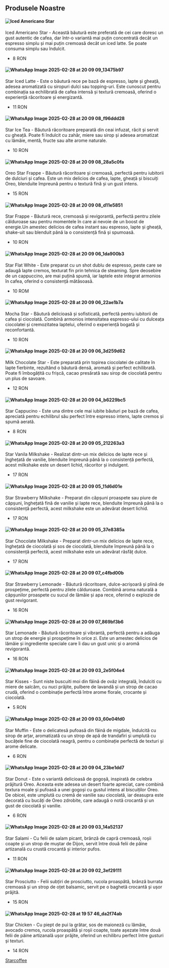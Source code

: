 

## Produsele Noastre                

#### ![Iced Americano Star](https://github.com/user-attachments/assets/8ccb18f1-68e0-483c-a30b-059f7d91c90f) 

Iced Americano Star   - Această băutură este preferată de cei care doresc un gust autentic de cafea, dar într-o variantă mai puțin concentrată decât un espresso simplu și mai puțin cremoasă decât un iced latte. Se poate consuma simplu sau îndulcit.
  - 8 RON

#### ![WhatsApp Image 2025-02-28 at 20 09 09_13475b97](https://github.com/user-attachments/assets/bb0f5bd4-5d6c-45e8-b447-f2ba16e403a4)
Star Iced Latte    - Este o băutură rece pe bază de espresso, lapte și gheață, adesea aromatizată cu siropuri dulci sau topping-uri. Este cunoscut pentru combinația sa echilibrată de cafea intensă și textură cremoasă, oferind o experiență răcoritoare și energizantă.
  - 11 RON

#### ![WhatsApp Image 2025-02-28 at 20 09 08_f96ddd28](https://github.com/user-attachments/assets/d390428e-3efd-46b2-b927-c755cb664168)
Star Ice Tea  - Băutură răcoritoare preparată din ceai infuzat, răcit și servit cu gheață. Poate fi îndulcit cu zahăr, miere sau sirop și adesea aromatizat cu lămâie, mentă, fructe sau alte arome naturale.
  - 10 RON

#### ![WhatsApp Image 2025-02-28 at 20 09 08_28a5c0fa](https://github.com/user-attachments/assets/1c5bea30-3d2f-4889-a5a1-8d754b0f4c5d)
Oreo Star Frappe - Băutură răcoritoare și cremoasă, perfectă pentru iubitorii de dulciuri și cafea. Este un mix delicios de cafea, lapte, gheață și biscuiți Oreo, blenduite împreună pentru o textură fină și un gust intens.
  - 15 RON

#### ![WhatsApp Image 2025-02-28 at 20 09 08_d11e5851](https://github.com/user-attachments/assets/fc1594d4-4260-4be3-9078-4554d22fe95c)
Star Frappe - Băutură rece, cremoasă și revigorantă, perfectă pentru zilele călduroase sau pentru momentele în care ai nevoie de un boost de energie.Un amestec delicios de cafea instant sau espresso, lapte și gheață, shake-uit sau blenduit până la o consistență fină și spumoasă.
  - 10 RON

#### ![WhatsApp Image 2025-02-28 at 20 09 06_1da900b3](https://github.com/user-attachments/assets/66e9f041-ffb5-4f9e-9831-eed66b349702)
Star Flat White - Este preparat cu un shot dublu de espresso, peste care se adaugă lapte cremos, texturat fin prin tehnica de steaming. Spre deosebire de un cappuccino, are mai puțină spumă, iar laptele este integrat armonios în cafea, oferind o consistență mătăsoasă.
  - 10 ROM
    
#### ![WhatsApp Image 2025-02-28 at 20 09 06_22ae1b7a](https://github.com/user-attachments/assets/7e5199bc-e8d5-4ed2-b8be-cb1dd54be67f)
Mocha Star - Băutură delicioasă și sofisticată, perfectă pentru iubitorii de cafea și ciocolată. Combină armonios intensitatea espresso-ului cu dulceața ciocolatei și cremozitatea laptelui, oferind o experiență bogată și reconfortantă.
  - 10 RON

#### ![WhatsApp Image 2025-02-28 at 20 09 06_3d259d62](https://github.com/user-attachments/assets/e01c0cd0-c28e-438c-9b8a-cd29bf11b4f6)
Milk Chocolate Star - Este preparată prin topirea ciocolatei de calitate în lapte fierbinte, rezultând o băutură densă, aromată și perfect echilibrată. Poate fi îmbogățită cu frișcă, cacao presărată sau sirop de ciocolată pentru un plus de savoare.
  - 12 RON

#### ![WhatsApp Image 2025-02-28 at 20 09 04_b6229bc5](https://github.com/user-attachments/assets/0a48cd0f-38c1-4714-82c9-c84599a5c9ed)
Star Cappucino - Este una dintre cele mai iubite băuturi pe bază de cafea, apreciată pentru echilibrul său perfect între espresso intens, lapte cremos și spumă aerată.
  - 8 RON

#### ![WhatsApp Image 2025-02-28 at 20 09 05_212263a3](https://github.com/user-attachments/assets/e02f9c5e-9c36-4945-a067-16e0b82862f8)
Star Vanila Milkshake - Realizat dintr-un mix delicios de lapte rece și înghețată de vanilie, blenduite împreună până la o consistență perfectă, acest milkshake este un desert lichid, răcoritor și indulgent.
  - 17 RON

#### ![WhatsApp Image 2025-02-28 at 20 09 05_11d6d01e](https://github.com/user-attachments/assets/af97ecda-16cb-41f8-8644-97f7872c3280)
Star Strawberry Milkshake - Preparat din căpșuni proaspete sau piure de căpșuni, înghețată fină de vanilie și lapte rece, blenduite împreună până la o consistență perfectă, acest milkshake este un adevărat desert lichid. 
  - 17 RON

#### ![WhatsApp Image 2025-02-28 at 20 09 05_37e8385a](https://github.com/user-attachments/assets/1f3bf6b0-2cb3-488e-adbb-cf0ca0a0d58e)
Star Chocolate Milkshake - Preparat dintr-un mix delicios de lapte rece, înghețată de ciocolată și sos de ciocolată, blenduite împreună până la o consistență perfectă, acest milkshake este un adevărat răsfăț dulce. 
  - 17 RON

#### ![WhatsApp Image 2025-02-28 at 20 09 07_c4fbd00b](https://github.com/user-attachments/assets/2a25529c-7292-4353-a554-948cfa9e6524)
Star Strawberry Lemonade - Băutură răcoritoare, dulce-acrișoară și plină de prospețime, perfectă pentru zilele călduroase. Combină aroma naturală a căpșunilor proaspete cu sucul de lămâie și apa rece, oferind o explozie de gust revigorant.
  - 16 RON

#### ![WhatsApp Image 2025-02-28 at 20 09 07_869bf3b6](https://github.com/user-attachments/assets/c1aa2ba6-ff9a-4fc4-b8b1-ac4668e10597)
Star Lemonade - Băutură răcoritoare și vibrantă, perfectă pentru a adăuga un strop de energie și prospețime în orice zi. Este un amestec delicios de lămâie și ingrediente speciale care îi dau un gust unic și o aromă revigorantă.
  - 16 RON

#### ![WhatsApp Image 2025-02-28 at 20 09 03_2e5f04e4](https://github.com/user-attachments/assets/a8134f35-50a3-44b7-abfb-741de74b9654)
Star Kisses - Sunt niste buscuiti moi din făină de ovăz integrală, îndulciti cu miere de salcâm, cu nuci prăjite, pulbere de lavandă și un strop de cacao crudă, oferind o combinație perfectă între arome florale, crocante și ciocolată.
  - 5 RON

#### ![WhatsApp Image 2025-02-28 at 20 09 03_60e04fd0](https://github.com/user-attachments/assets/9fbcf41f-4612-4ce1-90de-5ad1a4bb55a9)
Star Muffin - Este o delicatesă pufoasă din făină de migdale, îndulcită cu sirop de arțar, aromatizată cu un strop de apă de trandafiri și umplută cu bucățele fine de ciocolată neagră, pentru o combinație perfectă de texturi și arome delicate.
  - 6 RON
    
#### ![WhatsApp Image 2025-02-28 at 20 09 04_23be1dd7](https://github.com/user-attachments/assets/d03c0279-9558-4ba7-8bc7-618e5056928a)
Star Donut - Este o variantă delicioasă de gogoșă, inspirată de celebra prăjitură Oreo. Aceasta este adesea un desert foarte apreciat, care combină textura moale și pufoasă a unei gogoși cu gustul intens al biscuiților Oreo. De obicei, este umplută cu cremă de vanilie sau ciocolată, iar deasupra este decorată cu bucăți de Oreo zdrobite, care adaugă o notă crocantă și un gust de ciocolată și vanilie.
  - 6 RON
    
#### ![WhatsApp Image 2025-02-28 at 20 09 03_14a52137](https://github.com/user-attachments/assets/ea0c4640-2580-445e-976e-b0e58770277b)
Star Salami - Cu felii de salam picant, brânză de capră cremoasă, roșii coapte și un strop de muștar de Dijon, servit între două felii de pâine artizanală cu crustă crocantă și interior pufos.
  - 11 RON
    
#### ![WhatsApp Image 2025-02-28 at 20 09 02_3ef29111](https://github.com/user-attachments/assets/ada211b9-1e81-41c2-9306-84d48b9a4b14)
Star Prosciutto - Felii subțiri de prosciutto, rucola proaspătă, brânză burrata cremoasă și un strop de oțet balsamic, servit pe o baghetă crocantă și ușor prăjită.
  - 15 RON

#### ![WhatsApp Image 2025-02-28 at 19 57 46_da2f74ab](https://github.com/user-attachments/assets/cfac51ed-4d2c-43fd-baad-deca2ffaf8e6)
Star Chicken - Cu piept de pui la grătar, sos de maioneză cu lămâie, avocado cremos, rucola proaspătă și roșii coapte, toate așezate între două felii de pâine artizanală ușor prăjite, oferind un echilibru perfect între gusturi și texturi.
  - 14 RON

[Starcoffee](https://antonio803-spec.github.io/starcoffeeproduse.github.io/)
























      
